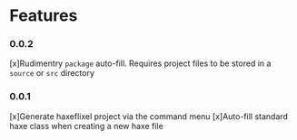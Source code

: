 # Features    

### 0.0.2
 [x]Rudimentry `package` auto-fill. Requires project files to be stored in a `source` or `src` directory
 

### 0.0.1
 [x]Generate haxeflixel project via the command menu
 [x]Auto-fill standard haxe class when creating a new haxe file
 
